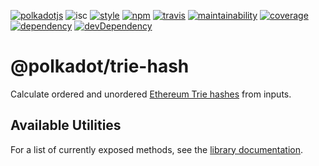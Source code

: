 [![polkadotjs](https://img.shields.io/badge/polkadot-js-orange.svg?style=flat-square)](https://polkadot.js.org)
![isc](https://img.shields.io/badge/license-ISC-lightgrey.svg?style=flat-square)
[![style](https://img.shields.io/badge/code%20style-semistandard-lightgrey.svg?style=flat-square)](https://github.com/Flet/semistandard)
[![npm](https://img.shields.io/npm/v/@polkadot/trie-hash.svg?style=flat-square)](https://www.npmjs.com/package/@polkadot/trie-hash)
[![travis](https://img.shields.io/travis/polkadot-js/trie.svg?style=flat-square)](https://travis-ci.org/polkadot-js/trie)
[![maintainability](https://img.shields.io/codeclimate/maintainability/polkadot-js/trie.svg?style=flat-square)](https://codeclimate.com/github/polkadot-js/trie/maintainability)
[![coverage](https://img.shields.io/coveralls/polkadot-js/trie.svg?style=flat-square)](https://coveralls.io/github/polkadot-js/trie?branch=master)
[![dependency](https://david-dm.org/polkadot-js/trie.svg?style=flat-square&path=packages/trie)](https://david-dm.org/polkadot-js/trie?path=packages/trie-hash)
[![devDependency](https://david-dm.org/polkadot-js/trie/dev-status.svg?style=flat-square&path=packages/trie-hash)](https://david-dm.org/polkadot-js/trie?path=packages/trie-hash#info=devDependencies)

# @polkadot/trie-hash

Calculate ordered and unordered [Ethereum Trie hashes](https://github.com/ethereum/wiki/wiki/Patricia-Tree) from inputs.

## Available Utilities

For a list of currently exposed methods, see the [library documentation](docs/README.md).
